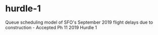 # hurdle-1
Queue scheduling model of SFO's September 2019 flight delays due to construction - Accepted Ph 11 2019 Hurdle 1
